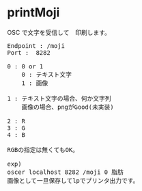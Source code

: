 # printMoji
OSC で文字を受信して　印刷します。

<pre>
Endpoint : /moji
Port :  8282

0 : 0 or 1 
    0 : テキスト文字
    1 : 画像

1 : テキスト文字の場合、何か文字列
    画像の場合、pngがGood(未実装)

2 : R
3 : G
4 : B

RGBの指定は無くてもOK。

exp)
oscer localhost 8282 /moji 0 脂肪
画像として一旦保存してlpでプリンタ出力です。

</pre>
